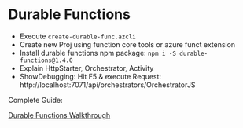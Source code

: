# Durable Functions

- Execute `create-durable-func.azcli`
- Create new Proj using function core tools or azure funct extension
- Install durable functions npm package: `npm i -S durable-functions@1.4.0`
- Explain HttpStarter, Orchestrator, Activity
- ShowDebugging: Hit F5 & execute Request: http://localhost:7071/api/orchestrators/OrchestratorJS

Complete Guide:

[Durable Functions Walkthrough](https://docs.microsoft.com/en-us/azure/azure-functions/durable/quickstart-js-vscode)
